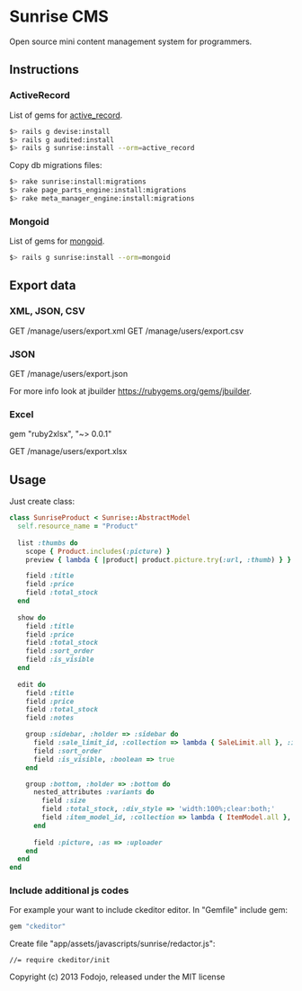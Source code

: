 # Sunrise CMS

Open source mini content management system for programmers.

## Instructions

### ActiveRecord
  
List of gems for [active_record](https://gist.github.com/4529926#file-gemfile-active_record).

```bash
$> rails g devise:install
$> rails g audited:install
$> rails g sunrise:install --orm=active_record
```

Copy db migrations files:

```bash
$> rake sunrise:install:migrations
$> rake page_parts_engine:install:migrations
$> rake meta_manager_engine:install:migrations
```

### Mongoid

List of gems for [mongoid](https://gist.github.com/4529926#file-gemfile-mongoid).

```bash
$> rails g sunrise:install --orm=mongoid
```

## Export data

### XML, JSON, CSV

  GET /manage/users/export.xml
  GET /manage/users/export.csv
  
### JSON

  GET /manage/users/export.json

For more info look at jbuilder https://rubygems.org/gems/jbuilder.

### Excel

  gem "ruby2xlsx", "~> 0.0.1"

  GET /manage/users/export.xlsx

## Usage

Just create class:

```ruby
class SunriseProduct < Sunrise::AbstractModel
  self.resource_name = "Product"
  
  list :thumbs do
    scope { Product.includes(:picture) }
    preview { lambda { |product| product.picture.try(:url, :thumb) } }

    field :title
    field :price
    field :total_stock
  end
  
  show do
    field :title
    field :price
    field :total_stock
    field :sort_order
    field :is_visible
  end
  
  edit do
    field :title
    field :price
    field :total_stock
    field :notes

    group :sidebar, :holder => :sidebar do
      field :sale_limit_id, :collection => lambda { SaleLimit.all }, :include_blank => false
      field :sort_order
      field :is_visible, :boolean => true
    end

    group :bottom, :holder => :bottom do
      nested_attributes :variants do
        field :size
        field :total_stock, :div_style => 'width:100%;clear:both;'
        field :item_model_id, :collection => lambda { ItemModel.all }, :include_blank => false
      end
    
      field :picture, :as => :uploader
    end
  end
end
```

### Include additional js codes

For example your want to include ckeditor editor.
In "Gemfile" include gem:

```ruby
gem "ckeditor"
```

Create file "app/assets/javascripts/sunrise/redactor.js":

```
//= require ckeditor/init
```

Copyright (c) 2013 Fodojo, released under the MIT license
